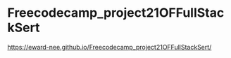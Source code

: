 # Freecodecamp_project21OFFullStackSert

https://eward-nee.github.io/Freecodecamp_project21OFFullStackSert/
